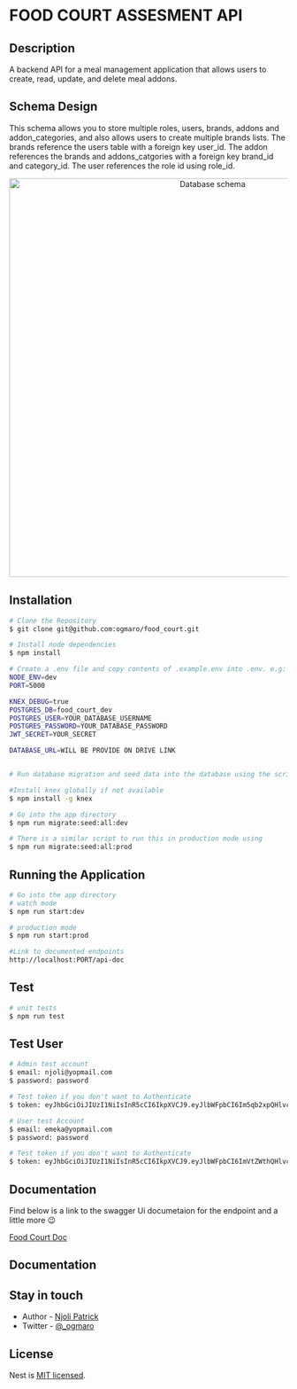 # FOOD COURT ASSESMENT API
## Description
A backend API for a meal management application that allows users to create, read, update, and delete
meal addons.

## Schema Design
This schema allows you to store multiple roles, users, brands, addons and addon_categories, and also
allows users to create multiple brands lists. The brands reference the users table with a foreign key
user_id. The addon references the brands and addons_catgories with a foreign key brand_id and
category_id. The user references the role id using role_id.
<p align="center">
 <a href="https://ibb.co/yhZN3sG"><img src="https://i.ibb.co/HNbKJg1/schema.png" alt="Database schema" border="0" width="720"/></a>
</p>


## Installation 

```bash
# Clone the Repository
$ git clone git@github.com:ogmaro/food_court.git

# Install node dependencies
$ npm install

# Create a .env file and copy contents of .example.env into .env. e.g:
NODE_ENV=dev 
PORT=5000

KNEX_DEBUG=true
POSTGRES_DB=food_court_dev
POSTGRES_USER=YOUR_DATABASE_USERNAME
POSTGRES_PASSWORD=YOUR_DATABASE_PASSWORD
JWT_SECRET=YOUR_SECRET

DATABASE_URL=WILL BE PROVIDE ON DRIVE LINK


# Run database migration and seed data into the database using the script command

#Install knex globally if not available
$ npm install -g knex

# Go into the app directory
$ npm run migrate:seed:all:dev

# There is a similar script to run this in production mode using 
$ npm run migrate:seed:all:prod

```

## Running the Application

```bash
# Go into the app directory
# watch mode
$ npm run start:dev

# production mode
$ npm run start:prod

#Link to documented endpoints
http://localhost:PORT/api-doc
```

## Test

```bash
# unit tests
$ npm run test

```

## Test User
```bash
# Admin test account 
$ email: njoli@yopmail.com
$ password: password

# Test token if you don't want to Authenticate
$ token: eyJhbGciOiJIUzI1NiIsInR5cCI6IkpXVCJ9.eyJlbWFpbCI6Im5qb2xpQHlvcG1haWwuY29tIiwic3ViIjoyLCJpYXQiOjE2NzMyOTQ4NzEsImV4cCI6MTY3Mzg5OTY3MX0.lWEvA3O7rIJPgGOqg9Hjo__jq6l94tt6JcpAyrEeFZc

# User test Account
$ email: emeka@yopmail.com
$ password: password

# Test token if you don't want to Authenticate
$ token: eyJhbGciOiJIUzI1NiIsInR5cCI6IkpXVCJ9.eyJlbWFpbCI6ImVtZWthQHlvcG1haWwuY29tIiwic3ViIjozLCJpYXQiOjE2NzMyOTUwNDIsImV4cCI6MTY3Mzg5OTg0Mn0.JfPDBGw83lTG_CBY4EqueHundng3Kg0kw-KezWrspMQ
```

## Documentation
Find below is a link to the swagger Ui documetaion for the endpoint and a little more :wink:

[Food Court Doc](https://food-court-app.onrender.com/api-doc)

## Documentation

## Stay in touch

- Author - [Njoli Patrick](https://www.linkedin.com/in/ogmaro/)
- Twitter - [@_ogmaro](https://twitter.com/_ogmaro)

## License

Nest is [MIT licensed](LICENSE).
